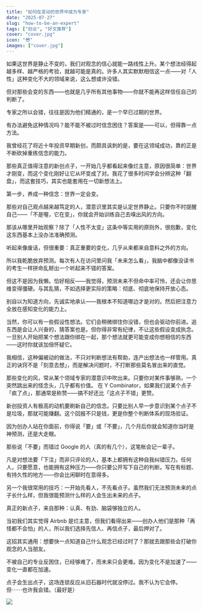 ```yaml
---
title: "如何在变动的世界中成为专家"
date: "2025-07-27"
slug: "how-to-be-an-expert"
tags: ["创业", "好文推荐"]
cover: "cover.jpg"
icon: "😎"
images: ["cover.jpg"]
---
```

如果这世界是静止不变的，我们对观念的信心就能一路线性上升。某个想法经得起越多样、越严格的考验，就越可能是真的。许多人其实默默相信这一点——对「人性」这种变化不大的领域来说，这么想或许没错。



但对那些会变的东西——也就是几乎所有其他事物——你就不能再这样信任自己的判断了。



专家之所以会错，往往是因为他们精通的，是一个早已过期的世界。



有办法避免这种情况吗？能不能不被过时信念困住？答案是——可以，但得靠一点方法。



我曾经花了将近十年投资早期新创，而颇具讽刺的是，要在这领域成功，靠的正是不断砍掉重练信念的能力。



那些真正值得注意的新创点子，一开始几乎都看起来像烂主意，原因很简单：世界才刚变，而这个变化刚好让它从坏变成了对。我花了很多时间学会分辨这种「翻盘」，而这套技巧，其实也能套用在一切新想法上。



第一步，养成一种信念：世界一定会变。



那些对自己观点越来越笃定的人，潜意识里其实是认定世界静止。只要你不时提醒自己——「不是喔，它在变」，你就会开始训练自己去嗅出风的方向。



那该从哪里开始观察？除了「人性不太变」这条中等实用的原则外，很抱歉，变化这东西基本上没办法准确预测。



听起来像废话，但很重要：真正重要的变化，几乎从来都来自意料之外的方向。



所以我乾脆放弃预测。每次有人在访问里问我「未来怎么看」，我脑中都像没读书的考生一样拼命乱掰出一个听起来不错的答案。



但这不是因为我懒。恰好相反——我觉得，预测未来不但命中率可怜，还会让你思维变得僵硬。与其乱猜，不如选择更实际的策略：彻底、彻底地保持开放心态。



别自以为知道方向，先诚实地承认——我根本不知道哪边才是对的。然后把注意力全放在感知变化的能力上。



当然，你可以有一些假设性想法。它们会稍微绑住你没错，但也会驱动你前进。追东西是会让人兴奋的，猜答案也是。但你得非常有纪律，不让这些假设变成执念。
一旦别人开始把某个想法跟你绑在一起，那个想法就更可能变成你想相信的东西——这时你就该加倍怀疑它。



我相信，这种偏被动的做法，不只对判断想法有帮助，连产出想法也一样管用。真正的诀窍不是「刻意去想」，而是解决问题时，不打断那些莫名冒出来的直觉。



那些变化的风，常从某个领域专家的潜意识中吹出来。只要你对某件事够熟，一个突然跳出来的怪念头，几乎都有价值。
在 Y Combinator，如果我们说某个点子「疯了点」，那通常是称赞——搞不好还比「这点子不错」更赞。



新创投资人有极高的动机要刷新自己的信念。只要比别人早一步意识到某个点子不是垃圾，那就可能赚翻。这个回报不只是钱，更是你整个判断体系的现场验证。



因为创办人站在你面前，你得说「要」或「不要」，几个月后你就会知道你当时是神预测，还是大走眼。



那些说「不要」而错过 Google 的人（真的有几个），这笔帐会记一辈子。



凡是对想法要「下注」而非只评论的人，基本上都拥有这种自我纠错压力。任何人，只要愿意，也能拥有这种压力——你只要公开写下自己的判断。写在有标题、有持久性的地方——你会比闲聊时在意得多。



另一个我很常用的技巧：一开始先看人，不先看点子。虽然我们无法预测未来的点子长什么样，但我很能预测什么样的人会生出未来的点子。



真正的新点子，来自那种：认真、有劲、脑袋够独立的人。



当初我们其实觉得 Airbnb 是烂主意，但我们看得出来——创办人他们是那种「再怪都不会怕」的人，所以我们选择先信人、再信点子，最后押对了。



这招其实通用：想要快一点知道自己什么观念已经过时了？那就去跟那些会打破你观念的人当朋友。



不被自己的专业反困住，已经够难了，而未来只会更难。因为变化不是加速了——变化一直都在加速。



点子会生出点子，这场连锁反应从旧石器时代就没停过。我不认为它会停。
但⋯⋯也许我会错。（最好是）




![](https://prod-files-secure.s3.us-west-2.amazonaws.com/112d0858-5090-4d34-a606-b75eb8d65fd2/46476355-9cf3-4e99-9b7a-3531bc426380/1000202064.png?X-Amz-Algorithm=AWS4-HMAC-SHA256&X-Amz-Content-Sha256=UNSIGNED-PAYLOAD&X-Amz-Credential=ASIAZI2LB466W253MGRT%2F20250913%2Fus-west-2%2Fs3%2Faws4_request&X-Amz-Date=20250913T054302Z&X-Amz-Expires=3600&X-Amz-Security-Token=IQoJb3JpZ2luX2VjEMX%2F%2F%2F%2F%2F%2F%2F%2F%2F%2FwEaCXVzLXdlc3QtMiJGMEQCIE81T1mH1R%2FnYc87qpIA2XmeUVtPgH%2FHevcQygbB%2FaisAiBcE6l5LNfjibJfmhVoGH2%2BgOgn7n%2BSvwHuk17Dy8GGcyr%2FAwg%2BEAAaDDYzNzQyMzE4MzgwNSIMvzcqhXt%2BAsTRefVbKtwD7RvW8xCf6STana5lCOMMCXGgext3dpgqKYzm%2FqT1K7Z332reKVC1BMCV2WpgT3jxo3nlvdi5lww8L5P9wSM72XBmAJ8sCOLxV388tGhLrYHjAV9TopDnmpkCV9Z5HE0qhFhoi2tRGTczR7%2Bzm8IF%2FxPnimxdPL6H9wrGAtMn0YX3uCosLE1RDEbuLGeGFU7rxZ5ldH7F%2FN%2Bho5Y%2FxssKoxB4stQCe5vNi2L0aIFImSSx12UldGhGiPxR5V49F9l%2Fb8oJMThwzYxr3bwXQwztY0Gt3Z6B48rRb7uJjUmxeAy4%2FLIRqEU%2F45DYz%2BVWRx8fS%2B7wuHwBv5DPT5Ub2U3NZTdHHYx9cXJfQ0bOwlNDj4HUXQBFWlPsEImSiXRcBaHIdoGC9YoTZs3w%2Bd%2FRK657UxqTR7QNycpgtkVARJg8dkBSDd%2F70vyC7mGGO1c4LJMBfamdzVR1UDJB1r7JbbQT%2FgKUVBjRsr21f84hxjj7uZKKnHWE%2FOF6knq47GTHvzrb%2F9TQlNdc5wTtDpSq%2Buc4CJiNWOmQnmD6SNgHKXR1PtOKb8cArUr6nl1mrRoTVM7ypFNIPfu2SB5EnKaN5Q%2BUZroHKpjP%2BVzCKfNV%2Fu1JKzjB6vGqp91oEW4sZGkwtPqTxgY6pgFx69oycL0WK6lD96mzUIIq1p4P4vPOxIWxrrRuvYhuijMOT%2BwBJeDEr5Z4ywpma%2BZPwTdI6XCfPW4OnHxIY8x4ccd03B32ReXpTKARbCaLI5kHf6TAuM5dcKrChUfMez0%2F5cUNu%2BZltVczbDHlRe%2BpJoyS28igeVxRr2AYKM29Z1M7eWDMaoQZPdOmbOZiakz2aK7myr4UcnUfUJF6wtVSkwW8%2Fswv&X-Amz-Signature=635364dd3a506aea4b145f8a1546479d615b60c7b5fd859fe0ca992dfc534245&X-Amz-SignedHeaders=host&x-amz-checksum-mode=ENABLED&x-id=GetObject)

